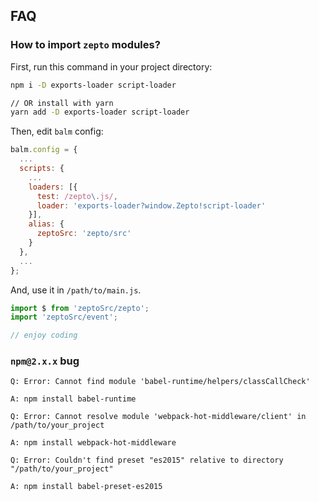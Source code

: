 ## FAQ

### How to import `zepto` modules?

First, run this command in your project directory:

```sh
npm i -D exports-loader script-loader

// OR install with yarn
yarn add -D exports-loader script-loader
```

Then, edit `balm` config:

```js
balm.config = {
  ...
  scripts: {
    ...
    loaders: [{
      test: /zepto\.js/,
      loader: 'exports-loader?window.Zepto!script-loader'
    }],
    alias: {
      zeptoSrc: 'zepto/src'
    }
  },
  ...
};
```

And, use it in `/path/to/main.js`.

```js
import $ from 'zeptoSrc/zepto';
import 'zeptoSrc/event';

// enjoy coding
```

### `npm@2.x.x` bug

```
Q: Error: Cannot find module 'babel-runtime/helpers/classCallCheck'

A: npm install babel-runtime
```

```
Q: Error: Cannot resolve module 'webpack-hot-middleware/client' in /path/to/your_project

A: npm install webpack-hot-middleware
```

```
Q: Error: Couldn't find preset "es2015" relative to directory "/path/to/your_project"

A: npm install babel-preset-es2015
```
